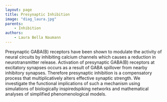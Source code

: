 ```yaml
---
layout: page
title: Presynaptic Inhibition
image: "diag_laura.jpg"
parents:
    - Inhibition
authors:
    - Laura Bella Naumann
---
```

Presynaptic  GABA(B)  receptors  have  been  shown  to  modulate  the  activity  of  neural  circuits  by  inhibiting  calcium  channels  which  causes  a  reduction  in  neurotransmitter  release.  Activation  of  presynaptic  GABA(B)  receptors  at  excitatory  synapses  occurs  as  a  result  of  GABA  spillover  from  nearby  inhibitory  synapses.  Therefore  presynaptic  inhibition  is  a  compensatory  process  that  multiplicatively  alters  effective  synaptic  strength.  We  investigate  the  functional  implications  of  such  a  mechanism  using  simulations  of  biologically  inspiredspiking  networks  and  mathematical  analyses  of  simplified  phenomenological  models. 
